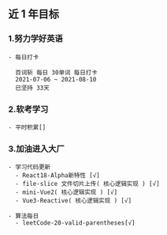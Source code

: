 ## 近 1 年目标

### 1.努力学好英语

    - 每日打卡

      百词斩 每日 30单词 每日打卡
      2021-07-06 ~ 2021-08-10
      已坚持 33天

### 2.软考学习

    - 平时积累[]

### 3.加油进入大厂

    - 学习代码更新
      - React18-Alpha新特性 [√]
      - file-slice 文件切片上传( 核心逻辑实现 ) [√]
      - mini-Vue2( 核心逻辑实现 ) [√]
      - Vue3-Reactive( 核心逻辑实现 ) [√]

    - 算法每日
      - leetCode-20-valid-parentheses[√]
